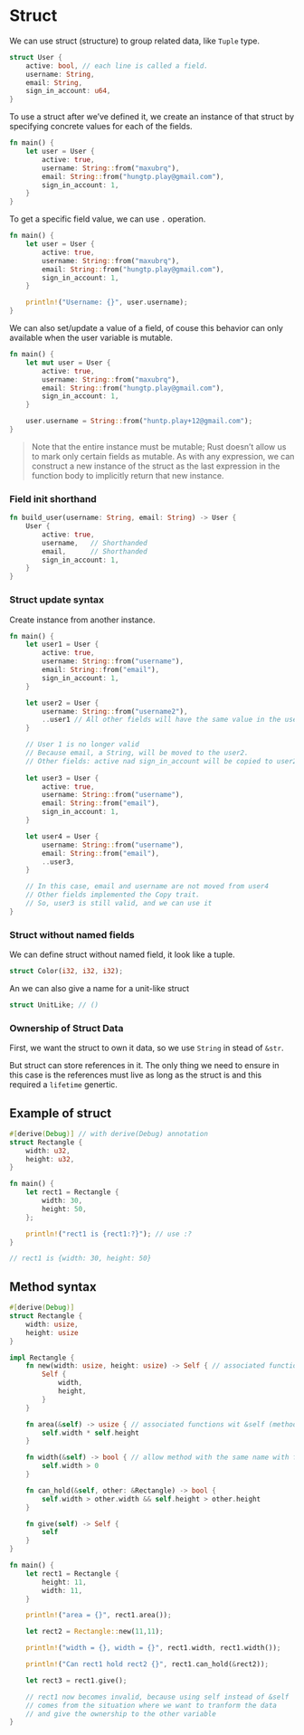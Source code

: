 # Struct

We can use struct (structure) to group related data, like `Tuple` type.

```rust
struct User {
    active: bool, // each line is called a field.
    username: String,
    email: String,
    sign_in_account: u64,
}
```

To use a struct after we’ve defined it, we create an instance of that struct by specifying concrete values for each of the fields.

```rust
fn main() {
    let user = User {
        active: true,
        username: String::from("maxubrq"),
        email: String::from("hungtp.play@gmail.com"),
        sign_in_account: 1,
    }
}
```

To get a specific field value, we can use `.` operation.

```rust
fn main() {
    let user = User {
        active: true,
        username: String::from("maxubrq"),
        email: String::from("hungtp.play@gmail.com"),
        sign_in_account: 1,
    }

    println!("Username: {}", user.username);
}
```

We can also set/update a value of a field, of couse this behavior can only available when the user variable is mutable.

```rust
fn main() {
    let mut user = User {
        active: true,
        username: String::from("maxubrq"),
        email: String::from("hungtp.play@gmail.com"),
        sign_in_account: 1,
    }

    user.username = String::from("huntp.play+12@gmail.com");
}
```

> Note that the entire instance must be mutable; Rust doesn’t allow us to mark only certain fields as mutable. As with any expression, we can construct a new instance of the struct as the last expression in the function body to implicitly return that new instance.

### Field init shorthand

```rust
fn build_user(username: String, email: String) -> User {
    User {
        active: true,
        username,   // Shorthanded
        email,      // Shorthanded
        sign_in_account: 1,
    }
}
```

### Struct update syntax

Create instance from another instance.

```rust
fn main() {
    let user1 = User {
        active: true,
        username: String::from("username"),
        email: String::from("email"),
        sign_in_account: 1,
    }

    let user2 = User {
        username: String::from("username2"),
        ..user1 // All other fields will have the same value in the user1
    }

    // User 1 is no longer valid
    // Because email, a String, will be moved to the user2.
    // Other fields: active nad sign_in_account will be copied to user2
    
    let user3 = User {
        active: true,
        username: String::from("username"),
        email: String::from("email"),
        sign_in_account: 1,
    }

    let user4 = User {
        username: String::from("username"),
        email: String::from("email"),
        ..user3,
    }

    // In this case, email and username are not moved from user4
    // Other fields implemented the Copy trait.
    // So, user3 is still valid, and we can use it
}
```

### Struct without named fields

We can define struct without named field, it look like a tuple.

```rust
struct Color(i32, i32, i32);
```

An we can also give a name for a unit-like struct

```rust
struct UnitLike; // ()
```

### Ownership of Struct Data

First, we want the struct to own it data, so we use `String` in stead of `&str`.

But struct can store references in it. The only thing we need to ensure in this case is the references must live as long as the struct is and this required a `lifetime` genertic.

## Example of struct

```rust
#[derive(Debug)] // with derive(Debug) annotation
struct Rectangle {
    width: u32,
    height: u32,
}

fn main() {
    let rect1 = Rectangle {
        width: 30,
        height: 50,
    };

    println!("rect1 is {rect1:?}"); // use :?
}

// rect1 is {width: 30, height: 50}
```

## Method syntax

```rust
#[derive(Debug)]
struct Rectangle {
    width: usize,
    height: usize
}

impl Rectangle {
    fn new(width: usize, height: usize) -> Self { // associated function without self
        Self {
            width,
            height,
        }
    }

    fn area(&self) -> usize { // associated functions wit &self (method)
        self.width * self.height
    }

    fn width(&self) -> bool { // allow method with the same name with field
        self.width > 0
    }

    fn can_hold(&self, other: &Rectangle) -> bool {
        self.width > other.width && self.height > other.height
    }

    fn give(self) -> Self {
        self
    }
}

fn main() {
    let rect1 = Rectangle {
        height: 11,
        width: 11,
    }

    println!("area = {}", rect1.area());

    let rect2 = Rectangle::new(11,11);

    println!("width = {}, width = {}", rect1.width, rect1.width());

    println!("Can rect1 hold rect2 {}", rect1.can_hold(&rect2));

    let rect3 = rect1.give();

    // rect1 now becomes invalid, because using self instead of &self
    // comes from the situation where we want to tranform the data
    // and give the ownership to the other variable
}
```

